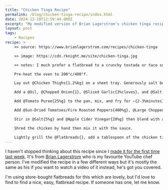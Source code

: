 ```yaml
---
title: "Chicken Tinga Recipe"
permalink: /blog/chicken-tinga-recipe/index.html
date: 2024-12-10T12:59:44.000Z
excerpt: "My modified version of Brian Lagerstrom's chicken tinga recipe"
layout: post
tags:
    - Recipes
recipe: >
    >> source: https://www.brianlagerstrom.com/recipes/chicken-tinga

    >> image: https://cdn.rknight.me/site/chicken-tinga.jpg

    >> notes: I much prefer a flatbread to a crunchy tostada or taco so that's what I have this with. I like [these Deli Kitchen ones](https://mydelikitchen.co.uk/products/4-greek-style-flatbreads/). | The original recipe calls for sour cream whisked with lime but who has the time. Sour cream on its own is fine. | I use a couple of teaspoons of pre-chopped garlic instead of slicing my own.

    Pre-heat the oven to 200°c/400°f.

    Lay out @Chicken Thighs{1.2%kg} on a sheet tray. Generously salt both sides and roast in the oven for ~{25%minutes}.

    Add a @Oil, @Chopped Onion{1}, @Sliced Garlic{3%cloves}, and @Salt to a pan and fry on medium heat for ~{5%minutes}.

    Add @Tomato Puree{25%g} to the pan, mix, and fry for ~{2-3%minutes}.

    Add @Sun-Dried Tomatoes/Fire Roasted Peppers{400%g}, @Large Chopped Tomatoes{2}, @Chicken Stock{200%g}, and @Chipotle Paste{50%g} to the pan. Simmer for ~{10-15%minutes} until it's thickened a bit and the fresh tomatoes are cooked through. 

    Stir in @Salt{5%g} and @Apple Cider Vinegar{20%g} then blend with an #Immersion Blender{} until smooth.

    Shred the chicken by hand then mix it with the sauce.

    Lightly grill the @Flatbreads{}, add a tablespoon of the chicken tinga to each flatbread, add some chopped @Little Gem Lettuce{}, and drizzle with @Sour Cream{}.
---
```


I haven't stopped thinking about this recipe since I [made it for the first time last week](https://rknight.me/notes/202412020911/). It's from [Brian Lagerstrom](https://www.brianlagerstrom.com/recipes/chicken-tinga?rq=tinga) who is my favourite YouTube chef person. I've modified the recipe in a few different ways but it's mostly the same as his if you want to watch a video of it instead, he's got you covered.

I'm using store-bought flatbreads for this which are lovely, but I'd love to find to find a nice, easy, flatbread recipe. If someone has one, let me know.